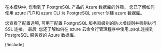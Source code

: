 在本模块中, 您看到了 PostgreSQL 产品的 Azure 数据库的外观。 您已了解如何使用 azure 门户和 azure CLI 为 PostgreSQL server 创建 azure 数据库。

您查看了配置选项, 可用于配置 PostgreSQL 服务器级别的防火墙规则并强制执行 SSL 连接。 最后, 您还了解如何在 azure 云命令行管理程序中使用_psql_连接到 PostgreSQL 服务器的 Azure 数据库。

[!include[](../../../includes/azure-sandbox-cleanup.md)]
